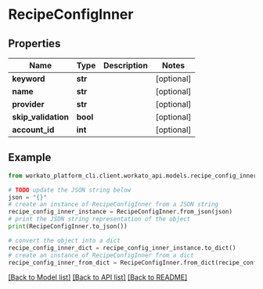 # RecipeConfigInner


## Properties

Name | Type | Description | Notes
------------ | ------------- | ------------- | -------------
**keyword** | **str** |  | [optional] 
**name** | **str** |  | [optional] 
**provider** | **str** |  | [optional] 
**skip_validation** | **bool** |  | [optional] 
**account_id** | **int** |  | [optional] 

## Example

```python
from workato_platform_cli.client.workato_api.models.recipe_config_inner import RecipeConfigInner

# TODO update the JSON string below
json = "{}"
# create an instance of RecipeConfigInner from a JSON string
recipe_config_inner_instance = RecipeConfigInner.from_json(json)
# print the JSON string representation of the object
print(RecipeConfigInner.to_json())

# convert the object into a dict
recipe_config_inner_dict = recipe_config_inner_instance.to_dict()
# create an instance of RecipeConfigInner from a dict
recipe_config_inner_from_dict = RecipeConfigInner.from_dict(recipe_config_inner_dict)
```
[[Back to Model list]](../README.md#documentation-for-models) [[Back to API list]](../README.md#documentation-for-api-endpoints) [[Back to README]](../README.md)


